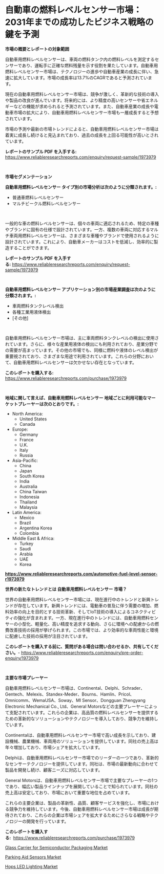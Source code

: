 <p><h1>自動車の燃料レベルセンサー市場：2031年までの成功したビジネス戦略の鍵を予測</h1></p><p><strong>市場の概要とレポートの対象範囲</strong></p>
<p><p>自動車用燃料レベルセンサーは、車両の燃料タンク内の燃料レベルを測定するセンサーであり、運転手に正確な燃料残量を示す役割を果たしています。自動車用燃料レベルセンサー市場は、テクノロジーの進歩や自動車産業の成長に伴い、急速に拡大しています。市場の成長率は13.7%のCAGRであると予測されています。</p><p>現在の自動車用燃料レベルセンサー市場は、競争が激しく、革新的な技術の導入や製品の改良が進んでいます。将来的には、より精度の高いセンサーや省エネルギーなどの機能が求められると予測されています。また、自動車産業の成長や電動車市場の拡大により、自動車用燃料レベルセンサー市場も一層成長すると予想されています。</p><p>市場の予測や最新の市場トレンドによると、自動車用燃料レベルセンサー市場は着実に成長し続けると見込まれており、過去の成長を上回る可能性が高いとされています。</p></p>
<p><strong>レポートのサンプル PDF を入手する:</strong> <a href="https://www.reliableresearchreports.com/enquiry/request-sample/1973979">https://www.reliableresearchreports.com/enquiry/request-sample/1973979</a></p>
<p>&nbsp;</p>
<p><strong>市場セグメンテーション</strong></p>
<p><strong>自動車用燃料レベルセンサー タイプ別の市場分析は次のように分類されます。:</strong></p>
<p><ul><li>普通車燃料レベルセンサー</li><li>マルチビークル燃料レベルセンサー</li></ul></p>
<p>&nbsp;</p>
<p><p>一般的な車の燃料レベルセンサーは、個々の車両に適応されるため、特定の車種やブランドに固有の仕様で設計されています。一方、複数の車両に対応するマルチ車両用燃料レベルセンサーは、さまざまな車種やブランドで使用されるように設計されています。これにより、自動車メーカーはコストを低減し、効率的に製造することができます。</p></p>
<p><strong>レポートのサンプル PDF を入手する:</strong>&nbsp;<a href="https://www.reliableresearchreports.com/enquiry/request-sample/1973979">https://www.reliableresearchreports.com/enquiry/request-sample/1973979</a></p>
<p>&nbsp;</p>
<p><strong> 自動車用燃料レベルセンサー アプリケーション別の市場産業調査は次のように分類されます。:</strong></p>
<p><ul><li>車両燃料タンクレベル検出</li><li>各種工業用液体検出</li><li>[その他]</li></ul></p>
<p>&nbsp;</p>
<p><p>自動車用燃料レベルセンサー市場は、主に車両燃料タンクレベルの検出に使用されています。さらに、様々な産業用液体の検出にも利用されており、産業分野での需要が高まっています。その他の市場でも、同様に燃料や液体のレベル検出が重要視されており、さまざまな用途で利用されています。これらの分野において、自動車用燃料レベルセンサーは欠かせない存在となっています。</p></p>
<p><strong>このレポートを購入する:</strong>&nbsp; <a href="https://www.reliableresearchreports.com/purchase/1973979">https://www.reliableresearchreports.com/purchase/1973979</a></p>
<p>&nbsp;</p>
<p><strong>地域に関して言えば、自動車用燃料レベルセンサー 地域ごとに利用可能なマーケットプレーヤーは次のとおりです。:</strong></p>
<p><ul>
    <li>
        North America:
        <ul>
            <li>United States</li>
            <li>Canada</li>
        </ul>
    </li>
    <li>
        Europe:
        <ul>
            <li>Germany</li>
            <li>France</li>
            <li>U.K.</li>
            <li>Italy</li>
            <li>Russia</li>
        </ul>
    </li>
    <li>
        Asia-Pacific:
        <ul>
            <li>China</li>
            <li>Japan</li>
            <li>South Korea</li>
            <li>India</li>
            <li>Australia</li>
            <li>China Taiwan</li>
            <li>Indonesia</li>
            <li>Thailand</li>
            <li>Malaysia</li>
        </ul>
    </li>
    <li>
        Latin America:
        <ul>
            <li>Mexico</li>
            <li>Brazil</li>
            <li>Argentina Korea</li>
            <li>Colombia</li>
        </ul>
    </li>
    <li>
        Middle East & Africa:
        <ul>
            <li>Turkey</li>
            <li>Saudi</li>
            <li>Arabia</li>
            <li>UAE</li>
            <li>Korea</li>
        </ul>
    </li>
    </ul></p>
<p><strong><a href="https://www.reliableresearchreports.com/automotive-fuel-level-sensor-r1973979">https://www.reliableresearchreports.com/automotive-fuel-level-sensor-r1973979</a></strong>&nbsp;</p>
<p><strong>世界の新たなトレンドとは 自動車用燃料レベルセンサー 市場？</strong></p>
<p><p>世界の自動車用燃料レベルセンサー市場には、現在進行中のトレンドと新興トレンドが存在しています。新興トレンドには、電動車の普及に伴う需要の増加、燃料効率の向上を目的とする技術革新、そしてIoT技術の導入によるコネクティビティの強化が含まれます。一方、現在進行中のトレンドには、自動車用燃料センサーの小型化、軽量化、高い精度を追求する動向、さらに環境への配慮からの燃費改善技術の採用が挙げられます。この市場では、より効率的な車両性能と環境に配慮した技術の採用が注目されています。</p></p>
<p><strong>このレポートを購入する前に、質問がある場合は問い合わせるか、共有してください。</strong>- <a href="https://www.reliableresearchreports.com/enquiry/pre-order-enquiry/1973979">https://www.reliableresearchreports.com/enquiry/pre-order-enquiry/1973979</a></p>
<p>&nbsp;</p>
<p><strong>主要な市場プレーヤー</strong></p>
<p><p>自動車用燃料レベルセンサー市場は、Continental、Delphi、Schrader、Gentech、Melexis、Standex-Meder、Bourns、Hamlin、Pricol、Omnicomm、WemaUSA、Soway、MI Sensor、Dongguan Zhengyang Electronic Mechanical Co., Ltd、General Motorsなどの主要プレーヤーによって支配されています。これらの企業は、高品質の燃料レベルセンサーを提供するための革新的なソリューションやテクノロジーを導入しており、競争力を維持しています。</p><p>Continentalは、自動車用燃料レベルセンサー市場で高い成長を示しており、建設機械、農業機械、車両用のソリューションを提供しています。同社の売上高は年々増加しており、市場シェアを拡大しています。</p><p>Delphiは、自動車用燃料レベルセンサー市場でのリーダーの一つであり、革新的なセンサーテクノロジーを提供しています。同社は、市場の最新動向に合わせて製品を開発し続け、顧客ニーズに対応しています。</p><p>General Motorsは、自動車用燃料レベルセンサー市場で主要なプレーヤーの1つであり、幅広い製品ラインナップを展開していることで知られています。同社の売上高は安定しており、市場において重要な地位を占めています。</p><p>これらの主要企業は、製品の革新性、品質、顧客サービスを強化し、市場における競争力を維持しています。今後、自動車用燃料レベルセンサー市場は成長が期待されており、これらの企業は市場シェアを拡大するためにさらなる戦略やテクノロジーの開発を行っています。</p></p>
<p><strong>このレポートを購入する:</strong>&nbsp;&nbsp;<a href="https://www.reliableresearchreports.com/purchase/1973979">https://www.reliableresearchreports.com/purchase/1973979</a></p>
<p><p><a href="https://www.linkedin.com/pulse/glass-carrier-semiconductor-packaging-market-competitive-analysis-emjmf?trackingId=tmVDQ7yIlilKL14c4%2FLUlA%3D%3D">Glass Carrier for Semiconductor Packaging Market</a></p><p><a href="https://www.linkedin.com/pulse/parking-aid-sensors-market-outlook-industry-overview-forecast-cr8jc?trackingId=AqaPctOlYgbokzHM%2B61Sbg%3D%3D">Parking Aid Sensors Market</a></p><p><a href="https://www.linkedin.com/pulse/hops-led-lighting-market-trends-forecast-competitive-analysis-cvf4f?trackingId=%2Fen5k3O8wvljBfKR6aHFJA%3D%3D">Hops LED Lighting Market</a></p></p>